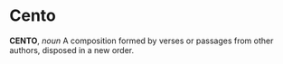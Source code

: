 # Cento

**CENTO**, _noun_ A composition formed by verses or passages from other authors, disposed in a new order.